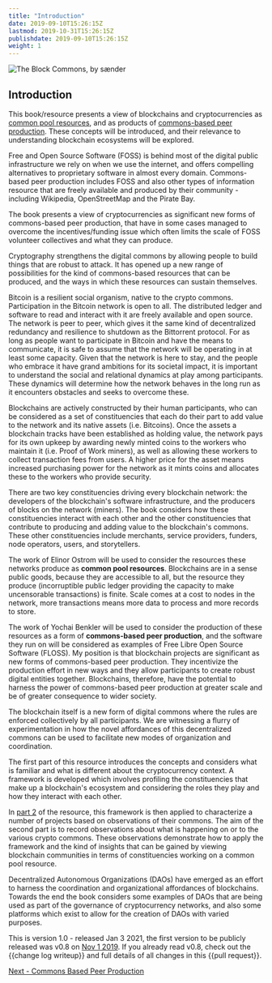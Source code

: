 ```yaml
---
title: "Introduction"
date: 2019-09-10T15:26:15Z
lastmod: 2019-10-31T15:26:15Z
publishdate: 2019-09-10T15:26:15Z
weight: 1
---
```


![The Block Commons, by sænder](/the-block-commons.jpg)

## Introduction

This book/resource presents a view of blockchains and cryptocurrencies as [common pool resources](https://en.wikipedia.org/wiki/Common-pool_resource), and as products of [commons-based peer production](https://en.wikipedia.org/wiki/Commons-based_peer_production). These concepts will be introduced, and their relevance to understanding blockchain ecosystems will be explored. 

Free and Open Source Software (FOSS) is behind most of the digital public infrastructure we rely on when we use the internet, and offers compelling alternatives to proprietary software in almost every domain. Commons-based peer production includes FOSS and also other types of information resource that are freely available and produced by their community - including Wikipedia, OpenStreetMap and the Pirate Bay.

The book presents a view of cryptocurrencies as significant new forms of commons-based peer production, that have in some cases managed to overcome the incentives/funding issue which often limits the scale of FOSS volunteer collectives and what they can produce.

Cryptography strengthens the digital commons by allowing people to build things that are robust to attack. It has opened up a new range of possibilities for the kind of commons-based resources that can be produced, and the ways in which these resources can sustain themselves.

Bitcoin is a resilient social organism, native to the crypto commons. Participation in the Bitcoin network is open to all. The distributed ledger and software to read and interact with it are freely available and open source. The network is peer to peer, which gives it the same kind of decentralized redundancy and resilience to shutdown as the Bittorrent protocol. For as long as people want to participate in Bitcoin and have the means to communicate, it is safe to assume that the network will be operating in at least some capacity. Given that the network is here to stay, and the people who embrace it have grand ambitions for its societal impact, it is important to understand the social and relational dynamics at play among participants. These dynamics will determine how the network behaves in the long run as it encounters obstacles and seeks to overcome these.

Blockchains are actively constructed by their human participants, who can be considered as a set of constituencies that each do their part to add value to the network and its native assets (i.e. Bitcoins). Once the assets a blockchain tracks have been established as holding value, the network pays for its own upkeep by awarding newly minted coins to the workers who maintain it (i.e. Proof of Work miners), as well as allowing these workers to collect transaction fees from users. A higher price for the asset means increased purchasing power for the network as it mints coins and allocates these to the workers who provide security.

There are two key constituencies driving every blockchain network: the developers of the blockchain's software infrastructure, and the producers of blocks on the network (miners). The book considers how these constituencies interact with each other and the other constituencies that contribute to producing and adding value to the blockchain's commons. These other constituencies include merchants, service providers, funders, node operators, users, and storytellers.

The work of Elinor Ostrom will be used to consider the resources these networks produce as **common pool resources**. Blockchains are in a sense public goods, because they are accessible to all, but the resource they produce (incorruptible public ledger providing the capacity to make uncensorable transactions) is finite. Scale comes at a cost to nodes in the network, more transactions means more data to process and more records to store.

The work of Yochai Benkler will be used to consider the production of these resources as a form of **commons-based peer production**, and the software they run on will be considered as examples of Free Libre Open Source Software (FLOSS). My position is that blockchain projects are significant as new forms of commons-based peer production. They incentivize the production effort in new ways and they allow participants to create robust digital entities together. Blockchains, therefore, have the potential to harness the power of commons-based peer production at greater scale and be of greater consequence to wider society.

The blockchain itself is a new form of digital commons where the rules are enforced collectively by all participants. We are witnessing a flurry of experimentation in how the novel affordances of this decentralized commons can be used to facilitate new modes of organization and coordination. 

The first part of this resource introduces the concepts and considers what is familiar and what is different about the cryptocurrency context. A framework is developed which involves profiling the constituencies that make up a blockchain's ecosystem and considering the roles they play and how they interact with each other. 

In [part 2](/governance/) of the resource, this framework is then applied to characterize a number of projects based on observations of their commons. The aim of the second part is to record observations about what is happening on or to the various crypto commons. These observations demonstrate how to apply the framework and the kind of insights that can be gained by viewing blockchain communities in terms of constituencies working on a common pool resource.

Decentralized Autonomous Organizations (DAOs) have emerged as an effort to harness the coordination and organizational affordances of blockchains. Towards the end the book considers some examples of DAOs that are being used as part of the governance of cryptocurrency networks, and also some platforms which exist to allow for the creation of DAOs with varied purposes.

This is version 1.0 - released Jan 3 2021, the first version to be publicly released was v0.8 on [Nov 1 2019](https://twitter.com/RichardRed0x/status/1190315513043472385). If you already read v0.8, check out the {{change log writeup}} and full details of all changes in this {{pull request}}.

[Next - Commons Based Peer Production](/commons-based-peer-production/)